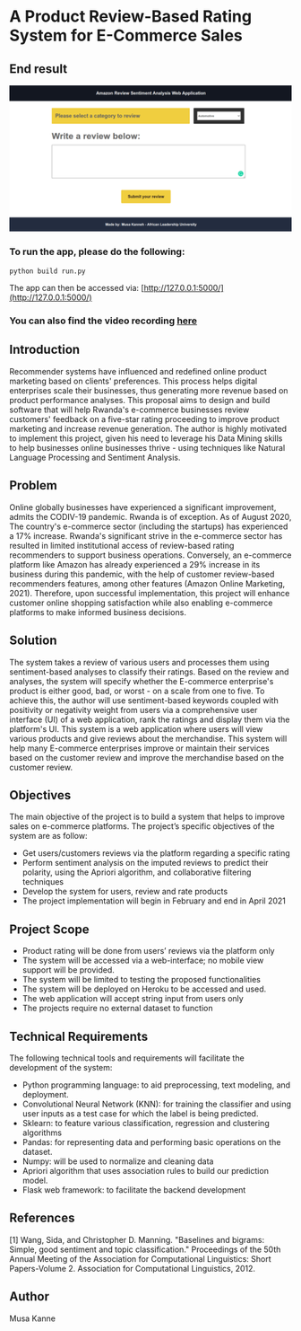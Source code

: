 # A Product Review-Based Rating System for E-Commerce Sales
## End result
![alt](app/static/images/pic.png)
### To run the app, please do the following:
```
python build run.py
```
The app can then be accessed via: [http://127.0.0.1:5000/](http://127.0.0.1:5000/)
### You can also find the video recording [here](https://drive.google.com/file/d/1ylyq3qRWvz7yo2pKHfZFXYP9ZdTjyWrc/view?usp=sharing)

## Introduction
Recommender systems have influenced and redefined online product marketing based on clients' preferences. This process helps digital enterprises scale their businesses, thus generating more revenue based on product performance analyses. This proposal aims to design and build software that will help Rwanda's e-commerce businesses review customers' feedback on a five-star rating proceeding to improve product marketing and increase revenue generation. The author is highly motivated to implement this project, given his need to leverage his Data Mining skills to help businesses online businesses thrive - using techniques like Natural Language Processing and Sentiment Analysis.
## Problem
Online globally businesses have experienced a significant improvement, admits the CODIV-19 pandemic. Rwanda is of exception. As of August 2020, The country's e-commerce sector (including the startups) has experienced a 17% increase. Rwanda's significant strive in the e-commerce sector has resulted in limited institutional access of review-based rating recommenders to support business operations. Conversely, an e-commerce platform like Amazon has already experienced a 29% increase in its business during this pandemic, with the help of customer review-based recommenders features, among other features (Amazon Online Marketing, 2021). Therefore, upon successful implementation, this project will enhance customer online shopping satisfaction while also enabling e-commerce platforms to make informed business decisions.
## Solution
The system takes a review of various users and processes them using sentiment-based analyses to classify their ratings. Based on the review and analyses, the system will specify whether the E-commerce enterprise's product is either good, bad, or worst - on a scale from one to five. To achieve this, the author will use sentiment-based keywords coupled with positivity or negativity weight from users via a comprehensive user interface (UI) of a web application, rank the ratings and display them via the platform's UI. This system is a web application where users will view various products and give reviews about the merchandise. This system will help many E-commerce enterprises improve or maintain their services based on the customer review and improve the merchandise based on the customer review.
## Objectives
The main objective of the project is to build a system that helps to improve sales on e-commerce platforms. The project’s specific objectives of the system are as follow:
- Get users/customers reviews via the platform regarding a specific rating
- Perform sentiment analysis on the imputed reviews to predict their polarity, using the Apriori algorithm, and collaborative filtering techniques
- Develop the system for users, review and rate products
- The project implementation will begin in February and end in April 2021

## Project Scope
- Product rating will be done from users’ reviews via the platform only
- The system will be accessed via a web-interface; no mobile view support will be provided.
- The system will be limited to testing the proposed functionalities
- The system will be deployed on Heroku to be accessed and used.
- The web application will accept string input from users only
- The projects require no external dataset to function
## Technical Requirements
The following technical tools and requirements will facilitate the development of the system:
- Python programming language: to aid preprocessing, text modeling, and deployment.
- Convolutional Neural Network (KNN): for training the classifier and using user inputs as a test case for which the label is being predicted.
- Sklearn: to feature various classification, regression and clustering algorithms
- Pandas: for representing data and performing basic operations on the dataset.
- Numpy: will be used to normalize and cleaning data
- Apriori algorithm that uses association rules to build our prediction model.
- Flask web framework: to facilitate the backend development


## References
[1] Wang, Sida, and Christopher D. Manning. "Baselines and bigrams: Simple, good sentiment and topic classification." Proceedings of the 50th Annual Meeting of the Association for Computational Linguistics: Short Papers-Volume 2. Association for Computational Linguistics, 2012.

## Author
Musa Kanne